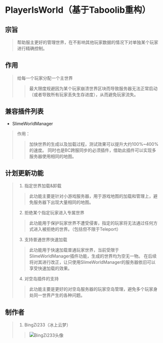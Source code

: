 # PlayerIsWorld（基于Taboolib重构）

## 宗旨

> 帮助服主更好的管理世界，在不影响其他玩家数据的情况下对单独某个玩家进行精确控制。

## 作用

> 给每一个玩家分配一个主世界<br>
>> 最大限度规避因为某个玩家崩溃世界区块而导致服务器无法正常启动
> > （或者导致所有玩家丢失生存进度），从而避免玩家流失。

## 兼容插件列表

- SlimeWorldManager

> 作用：
>> 加快世界的生成以及加载过程，测试效果可以提升大约100%~400%的速度。
> > 同时也是BC跨服同步的必须插件，借助此插件可以实现多服务器使用相同的地图。

## 计划更新功能

> 1. 指定世界加载&卸载<br>
>> 此功能主要是针对小游戏服务器，用于游戏地图的加载和管理上，避免服务器下出现大量相同的地图。
> 2. 拒绝某个指定玩家进入专属世界<br>
>> 此功能用于保护玩家世界不遭受侵害，指定的玩家将无法通过任何方式进入被拒绝的世界。（包括但不限于Teleport）
> 3. 支持普通世界快速加载<br>
>> 此功能用于快速加载普通玩家世界，当前受限于SlimeWorldManager插件功能，生成的世界均为空无一物。
> > 在后续将对其进行改正，让只使用SlimeWorldManager的服务器依旧可以享受快速加载的效果。
> 4. 对空岛插件的支持<br>
>> 此功能主要是更好的对空岛服务器的玩家空岛管理，避免多个玩家身处同一世界产生的各种问题。

## 制作者

> 1. BingZi233（冰上云梦）
>> ![BingZi233头像](https://s3.ax1x.com/2021/01/17/srWFpj.jpg)